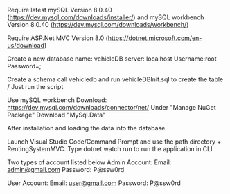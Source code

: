 Require latest mySQL Version 8.0.40 (https://dev.mysql.com/downloads/installer/) and mySQL workbench Version 8.0.40 (https://dev.mysql.com/downloads/workbench/)

Require ASP.Net MVC Version 8.0 (https://dotnet.microsoft.com/en-us/download)

Create a new database 
name: vehicleDB
server: localhost
Username:root
Password=;

Create a schema call vehicledb and run vehicleDBInit.sql to create the table / Just run the script 

Use mySQL workbench
Download: https://dev.mysql.com/downloads/connector/net/
Under "Manage NuGet Package" Download "MySql.Data"

After installation and loading the data into the database

Launch Visual Studio Code/Command Prompt and use the path directory + RentingSystemMVC.
Type dotnet watch run to run the application in CLI.

Two types of account listed below
Admin Account:
Email: admin@gmail.com
Password: P@ssw0rd

User Account:
Email: user@gmail.com
Password: P@ssw0rd




